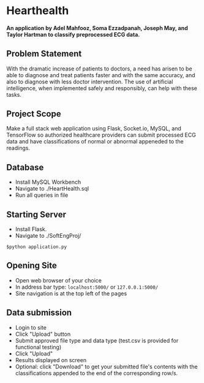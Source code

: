 # Hearthealth
#### An application by Adel Mahfooz, Soma Ezzadpanah, Joseph May, and Taylor Hartman to classify preprocessed ECG data.

## Problem Statement
With the dramatic increase of patients to doctors, a need has arisen to be able to diagnose and treat patients faster and with the same accuracy, and also to diagnose with less doctor intervention.​ The use of artificial intelligence, when implemented safely and responsibly, can help with these tasks.

## Project Scope
Make a full stack web application using Flask, Socket.io, MySQL, and TensorFlow so authorized healthcare providers can submit processed ECG data and have classifications of normal or abnormal appeneded to the readings.

## Database
- Install MySQL Workbench
- Navigate to ./HeartHealth.sql
- Run all queries in file

## Starting Server
- Install Flask.
- Navigate to ./SoftEngProj/
```
$python application.py
```

## Opening Site
- Open web browser of your choice
- In address bar type: ```localhost:5000/``` or ```127.0.0.1:5000/```
- Site navigation is at the top left of the pages

## Data submission
- Login to site
- Click "Upload" button
- Submit approved file type and data type (test.csv is provided for functional testing)
- Click "Upload"
- Results displayed on screen
- Optional: click "Download" to get your submitted file's contents with the classifications appended to the end of the corresponding row/s.
